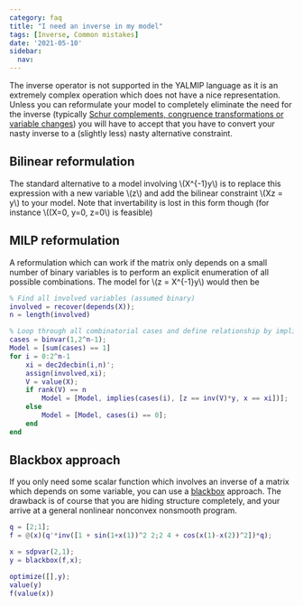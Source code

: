 ```yaml
---
category: faq
title: "I need an inverse in my model"
tags: [Inverse, Common mistakes]
date: '2021-05-10'
sidebar:
  nav:
---
```


The inverse operator is not supported in the YALMIP language as it is an extremely complex operation which does not have a nice representation. Unless you can reformulate your model to completely eliminate the need for the inverse (typically [Schur complements, congruence transformations or variable changes](/badsdps)) you will have to accept that you have to convert your nasty inverse to a (slightly less) nasty alternative constraint.

## Bilinear reformulation

The standard alternative to a model involving \\(X^{-1}y\\) is to replace this expression with a new variable \\(z\\) and add the bilinear constraint \\(Xz = y\\) to your model. Note that invertability is lost in this form though (for instance \\((X=0, y=0, z=0\\) is feasible)

## MILP reformulation

A reformulation which can work if the matrix only depends on a small number of binary variables is to perform an explicit enumeration of all possible combinations. The model for \\(z = X^{-1}y\\) would then be

````matlab
% Find all involved variables (assumed binary)
involved = recover(depends(X));
n = length(involved)

% Loop through all combinatorial cases and define relationship by implication
cases = binvar(1,2^n-1);
Model = [sum(cases) == 1]
for i = 0:2^n-1
    xi = dec2decbin(i,n)';
    assign(involved,xi);
    V = value(X);
    if rank(V) == n
        Model = [Model, implies(cases(i), [z == inv(V)*y, x == xi])];
    else
        Model = [Model, cases(i) == 0];
    end
end
````

## Blackbox approach

If you only need some scalar function which involves an inverse of a matrix which depends on some variable, you can use a [blackbox](/command) approach. The drawback is of course that you are hiding structure completely, and your arrive at a general nonlinear nonconvex nonsmooth program.

````matlab
q = [2;1];
f = @(x)(q'*inv([1 + sin(1+x(1))^2 2;2 4 + cos(x(1)-x(2))^2])*q);

x = sdpvar(2,1);
y = blackbox(f,x);

optimize([],y);
value(y)
f(value(x))
````


